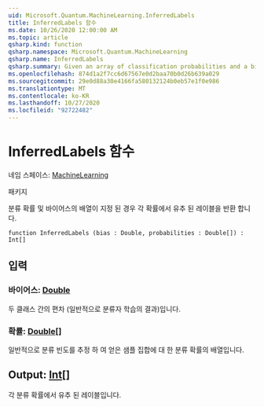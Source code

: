 ```yaml
---
uid: Microsoft.Quantum.MachineLearning.InferredLabels
title: InferredLabels 함수
ms.date: 10/26/2020 12:00:00 AM
ms.topic: article
qsharp.kind: function
qsharp.namespace: Microsoft.Quantum.MachineLearning
qsharp.name: InferredLabels
qsharp.summary: Given an array of classification probabilities and a bias, returns the label inferred from each probability.
ms.openlocfilehash: 874d1a2f7cc6d67567e0d2baa70b0d26b639a029
ms.sourcegitcommit: 29e0d88a30e4166fa580132124b0eb57e1f0e986
ms.translationtype: MT
ms.contentlocale: ko-KR
ms.lasthandoff: 10/27/2020
ms.locfileid: "92722482"
---
```

# <a name="inferredlabels-function"></a>InferredLabels 함수

네임 스페이스: [MachineLearning](xref:Microsoft.Quantum.MachineLearning)

패키지 [](https://nuget.org/packages/)


분류 확률 및 바이어스의 배열이 지정 된 경우 각 확률에서 유추 된 레이블을 반환 합니다.

```qsharp
function InferredLabels (bias : Double, probabilities : Double[]) : Int[]
```


## <a name="input"></a>입력

### <a name="bias--double"></a>바이어스: [Double](xref:microsoft.quantum.lang-ref.double)

두 클래스 간의 편차 (일반적으로 분류자 학습의 결과)입니다.


### <a name="probabilities--double"></a>확률: [Double](xref:microsoft.quantum.lang-ref.double)[]

일반적으로 분류 빈도를 추정 하 여 얻은 샘플 집합에 대 한 분류 확률의 배열입니다.



## <a name="output--int"></a>Output: [Int](xref:microsoft.quantum.lang-ref.int)[]

각 분류 확률에서 유추 된 레이블입니다.